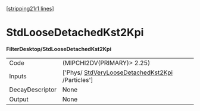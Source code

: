 [[stripping21r1 lines]](./stripping21r1-index)

# StdLooseDetachedKst2Kpi

**FilterDesktop/StdLooseDetachedKst2Kpi**

|                 |                                                                                                   |
|-----------------|---------------------------------------------------------------------------------------------------|
| Code            | (MIPCHI2DV(PRIMARY)\> 2.25)                                                                       |
| Inputs          | ['Phys/ [StdVeryLooseDetachedKst2Kpi](./stripping21r1-stdveryloosedetachedkst2kpi) /Particles'] |
| DecayDescriptor | None                                                                                              |
| Output          | None                                                                                              |
